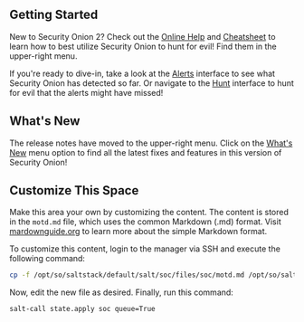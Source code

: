 ## Getting Started

New to Security Onion 2? Check out the [Online Help](/docs/) and [Cheatsheet](/docs/cheatsheet.pdf) to learn how to best utilize Security Onion to hunt for evil! Find them in the upper-right menu.

If you're ready to dive-in, take a look at the [Alerts](/#/alerts) interface to see what Security Onion has detected so far. Or navigate to the [Hunt](/#/hunt) interface to hunt for evil that the alerts might have missed!

## What's New 

The release notes have moved to the upper-right menu. Click on the [What's New](/docs/#document-release-notes) menu option to find all the latest fixes and features in this version of Security Onion!

## Customize This Space

Make this area your own by customizing the content. The content is stored in the `motd.md` file, which uses the common Markdown (.md) format. Visit [mardownguide.org](https://www.markdownguide.org/) to learn more about the simple Markdown format.

To customize this content, login to the manager via SSH and execute the following command:

```bash
cp -f /opt/so/saltstack/default/salt/soc/files/soc/motd.md /opt/so/saltstack/local/salt/soc/files/soc/motd.md
```

Now, edit the new file as desired. Finally, run this command:

```bash
salt-call state.apply soc queue=True
```
